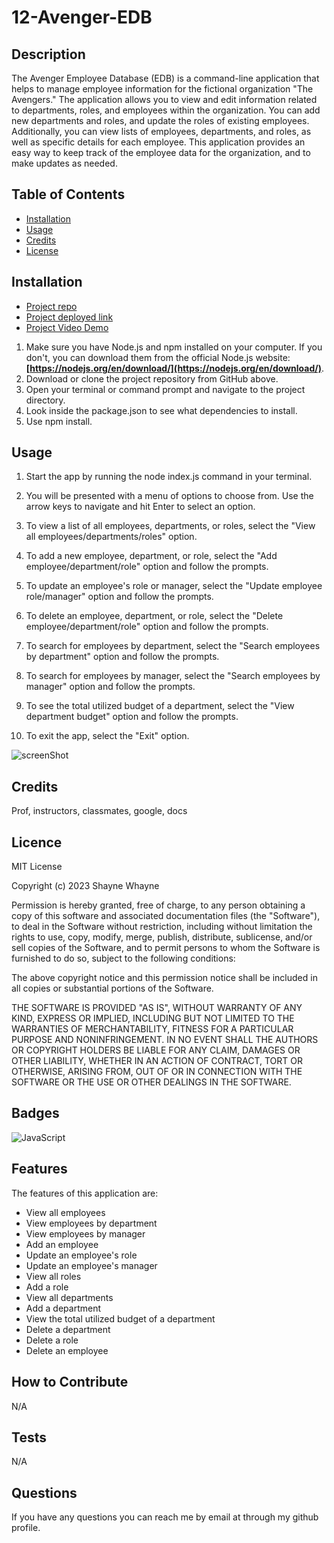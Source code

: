 # 12-Avenger-EDB
    
## Description

The Avenger Employee Database (EDB) is a command-line application that helps to manage employee information for the fictional organization "The Avengers." The application allows you to view and edit information related to departments, roles, and employees within the organization. You can add new departments and roles, and update the roles of existing employees. Additionally, you can view lists of employees, departments, and roles, as well as specific details for each employee. This application provides an easy way to keep track of the employee data for the organization, and to make updates as needed.

## Table of Contents

- [Installation](#installation)
- [Usage](#usage)
- [Credits](#credits)
- [License](#license)

## Installation

- [Project repo](https://github.com/shaynefw/12-Avenger-EDB)
- [Project deployed link](https://shaynefw.github.io/12-Avenger-EDB/)
- [Project Video Demo](https://drive.google.com/file/d/1OfQg3CRzsNXprMWpL54LP8hOMfWIBtVe/view?usp=sharing)

1. Make sure you have Node.js and npm installed on your computer. If you don't, you can download them from the official Node.js website: **[https://nodejs.org/en/download/](https://nodejs.org/en/download/)**.
2. Download or clone the project repository from GitHub above.
3. Open your terminal or command prompt and navigate to the project directory.
4. Look inside the package.json to see what dependencies to install.
5. Use npm install.

## Usage

1. Start the app by running the node index.js command in your terminal.

2. You will be presented with a menu of options to choose from. Use the arrow keys to navigate and hit Enter to select an option.

3. To view a list of all employees, departments, or roles, select the "View all employees/departments/roles" option.

4. To add a new employee, department, or role, select the "Add employee/department/role" option and follow the prompts.

5. To update an employee's role or manager, select the "Update employee role/manager" option and follow the prompts.

6. To delete an employee, department, or role, select the "Delete employee/department/role" option and follow the prompts.

7. To search for employees by department, select the "Search employees by department" option and follow the prompts.

8. To search for employees by manager, select the "Search employees by manager" option and follow the prompts.

9. To see the total utilized budget of a department, select the "View department budget" option and follow the prompts.

10. To exit the app, select the "Exit" option.

![screenShot](./assets/images/12-Avenger-EDB.gif)

## Credits

Prof, instructors, classmates, google, docs

## Licence

MIT License

Copyright (c) 2023 Shayne Whayne

Permission is hereby granted, free of charge, to any person obtaining a copy
of this software and associated documentation files (the "Software"), to deal
in the Software without restriction, including without limitation the rights
to use, copy, modify, merge, publish, distribute, sublicense, and/or sell
copies of the Software, and to permit persons to whom the Software is
furnished to do so, subject to the following conditions:

The above copyright notice and this permission notice shall be included in all
copies or substantial portions of the Software.

THE SOFTWARE IS PROVIDED "AS IS", WITHOUT WARRANTY OF ANY KIND, EXPRESS OR
IMPLIED, INCLUDING BUT NOT LIMITED TO THE WARRANTIES OF MERCHANTABILITY,
FITNESS FOR A PARTICULAR PURPOSE AND NONINFRINGEMENT. IN NO EVENT SHALL THE
AUTHORS OR COPYRIGHT HOLDERS BE LIABLE FOR ANY CLAIM, DAMAGES OR OTHER
LIABILITY, WHETHER IN AN ACTION OF CONTRACT, TORT OR OTHERWISE, ARISING FROM,
OUT OF OR IN CONNECTION WITH THE SOFTWARE OR THE USE OR OTHER DEALINGS IN THE
SOFTWARE.

## Badges

![JavaScript](https://img.shields.io/badge/JavaScript-100%25-yellow)

## Features

The features of this application are:
- View all employees
- View employees by department
- View employees by manager
- Add an employee
- Update an employee's role
- Update an employee's manager
- View all roles
- Add a role
- View all departments
- Add a department
- View the total utilized budget of a department
- Delete a department
- Delete a role
- Delete an employee
## How to Contribute

N/A

## Tests

N/A

## Questions

If you have any questions you can reach me by email at through my github profile.
